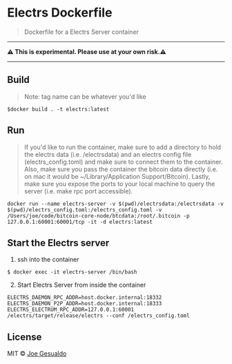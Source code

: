 # Electrs Dockerfile  
> Dockerfile for a Electrs Server container

---

**⚠️ This is experimental. Please use at your own risk.⚠️**

---

## Build
> Note: tag name can be whatever you'd like
```
$docker build . -t electrs:latest
```
## Run
> If you'd like to run the container, make sure to add a directory to hold the electrs data (i.e. /electrsdata) and an electrs config file (electrs_config.toml) and make sure to connect them to the container. Also, make sure you pass the container the bitcoin data directly (i.e. on mac it would be ~/Library/Application Support/Bitcoin). Lastly, make sure you expose the ports to your local machine to query the server (i.e. make rpc port accessible).
```
docker run --name electrs-server -v $(pwd)/electrsdata:/electrsdata -v $(pwd)/electrs_config.toml:/electrs_config.toml -v /Users/joe/code/bitcoin-core-node/btcdata:/root/.bitcoin -p 127.0.0.1:60001:60001/tcp -it -d electrs:latest
```
## Start the Electrs server
1) ssh into the container
```
$ docker exec -it electrs-server /bin/bash
```
2) Start Electrs Server from inside the container
```
ELECTRS_DAEMON_RPC_ADDR=host.docker.internal:18332 ELECTRS_DAEMON_P2P_ADDR=host.docker.internal:18333 ELECTRS_ELECTRUM_RPC_ADDR=127.0.0.1:60001 /electrs/target/release/electrs --conf /electrs_config.toml
```

## License
MIT © [Joe Gesualdo]()

